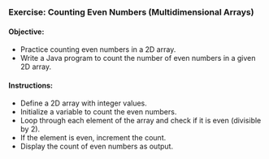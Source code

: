 ### Exercise: Counting Even Numbers (Multidimensional Arrays)

#### Objective: 

- Practice counting even numbers in a 2D array.
- Write a Java program to count the number of even numbers in a given 2D array.

#### Instructions:

- Define a 2D array with integer values.
- Initialize a variable to count the even numbers.
- Loop through each element of the array and check if it is even (divisible by 2).
- If the element is even, increment the count.
- Display the count of even numbers as output.
